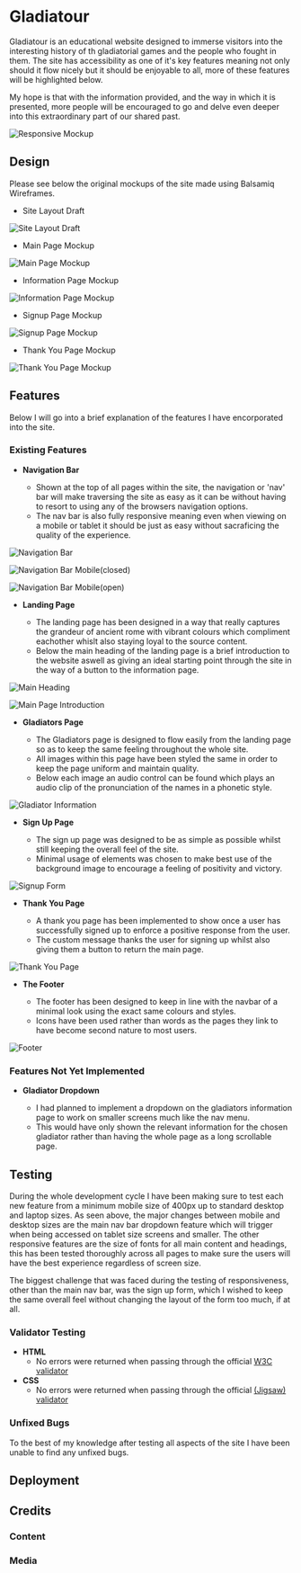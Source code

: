 # Gladiatour

Gladiatour is an educational website designed to immerse visitors into the interesting history of th gladiatorial games and the people who fought in them. The site has accessibility as one of it's key features meaning not only should it flow nicely but it should be enjoyable to all, more of these features will be highlighted below.

My hope is that with the information provided, and the way in which it is presented, more people will be encouraged to go and delve even deeper into this extraordinary part of our shared past.

![Responsive Mockup](assets/images/readme/gladiatour-mockup.png)

## Design

Please see below the original mockups of the site made using Balsamiq Wireframes.

- Site Layout Draft

![Site Layout Draft](assets/images/readme/layout-draft-gladiatour.png)

- Main Page Mockup

![Main Page Mockup](assets/images/readme/main-page-draft-gladiatour.png)

- Information Page Mockup

![Information Page Mockup](assets/images/readme/information-page-draft-gladiatour.png)

- Signup Page Mockup

![Signup Page Mockup](assets/images/readme/signup-page-draft-gladiatour.png)

- Thank You Page Mockup

![Thank You Page Mockup](assets/images/readme/form-submission-page-draft-gladiatour.png)

## Features

Below I will go into a brief explanation of the features I have encorporated into the site.

### Existing Features

- __Navigation Bar__

    - Shown at the top of all pages within the site, the navigation or 'nav' bar will make traversing the site as easy as it can be without having to resort to using any of the browsers navigation options.
    - The nav bar is also fully responsive meaning even when viewing on a mobile or tablet it should be just as easy without sacraficing the quality of the experience.

![Navigation Bar](assets/images/readme/navigation-bar.png)

![Navigation Bar Mobile(closed)](assets/images/readme/navigation-bar-mobile.png)

![Navigation Bar Mobile(open)](assets/images/readme/navigation-bar-mobile-open.png)

- __Landing Page__

    - The landing page has been designed in a way that really captures the grandeur of ancient rome with vibrant colours which compliment eachother whislt also staying loyal to the source content.
    - Below the main heading of the landing page is a brief introduction to the website aswell as giving an ideal starting point through the site in the way of a button to the information page.

![Main Heading](assets/images/readme/main-heading.png)

![Main Page Introduction](assets/images/readme/main-page-introduction.png)

- __Gladiators Page__

    - The Gladiators page is designed to flow easily from the landing page so as to keep the same feeling throughout the whole site.
    - All images within this page have been styled the same in order to keep the page uniform and maintain quality.
    - Below each image an audio control can be found which plays an audio clip of the pronunciation of the names in a phonetic style.

![Gladiator Information](assets/images/readme/gladiator-information.png)

- __Sign Up Page__

    - The sign up page was designed to be as simple as possible whilst still keeping the overall feel of the site. 
    - Minimal usage of elements was chosen to make best use of the background image to encourage a feeling of positivity and victory.

![Signup Form](assets/images/readme/signup-page.png)

- __Thank You Page__

    - A thank you page has been implemented to show once a user has successfully signed up to enforce a positive response from the user.
    - The custom message thanks the user for signing up whilst also giving them a button to return the main page.

![Thank You Page](assets/images/readme/thank-you-page.png)

- __The Footer__

    - The footer has been designed to keep in line with the navbar of a minimal look using the exact same colours and styles.
    - Icons have been used rather than words as the pages they link to have become second nature to most users.

![Footer](assets/images/readme/footer.png)

### Features Not Yet Implemented

- __Gladiator Dropdown__

    - I had planned to implement a dropdown on the gladiators information page to work on smaller screens much like the nav menu.
    - This would have only shown the relevant information for the chosen gladiator rather than having the whole page as a long scrollable page.

## Testing

During the whole development cycle I have been making sure to test each new feature from a minimum mobile size of 400px up to standard desktop and laptop sizes.
As seen above, the major changes between mobile and desktop sizes are the main nav bar dropdown feature which will trigger when being accessed on tablet size screens and smaller. The other responsive features are the size of fonts for all main content and headings, this has been tested thoroughly across all pages to make sure the users will have the best experience regardless of screen size.

The biggest challenge that was faced during the testing of responsiveness, other than the main nav bar, was the sign up form, which I wished to keep the same overall feel without changing the layout of the form too much, if at all.


### Validator Testing

- __HTML__
    - No errors were returned when passing through the official [W3C validator](https://validator.w3.org/nu/?doc=https%3A%2F%2Fshlackka.github.io%2FGladiatour%2F)
- __CSS__
    - No errors were returned when passing through the official [(Jigsaw) validator](https://jigsaw.w3.org/css-validator/validator?uri=https%3A%2F%2Fshlackka.github.io%2FGladiatour%2F&profile=css3svg&usermedium=all&warning=1&vextwarning=&lang=en)

### Unfixed Bugs

To the best of my knowledge after testing all aspects of the site I have been unable to find any unfixed bugs.

## Deployment

## Credits

### Content

### Media